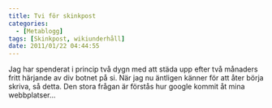 ```yaml
---
title: Tvi för skinkpost
categories:
  - [Metablogg]
tags: [Skinkpost, wikiunderhåll]
date: 2011/01/22 04:44:55
---
```

Jag har spenderat i princip två dygn med att städa upp efter två månaders fritt härjande av div botnet på si. När jag nu äntligen känner för att åter börja skriva, så detta. Den stora frågan är förstås hur google kommit åt mina webbplatser...
